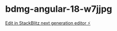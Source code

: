 # bdmg-angular-18-w7jjpg

[Edit in StackBlitz next generation editor ⚡️](https://stackblitz.com/~/github.com/danielsilva159/bdmg-angular-18-w7jjpg)